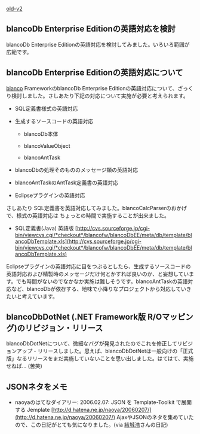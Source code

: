 [old-v2](ig060207-orig.html)

## blancoDb Enterprise Editionの英語対応を検討

blancoDb Enterprise Editionの英語対応を検討してみました。いろいろ範囲が広範です。


## blancoDb Enterprise Editionの英語対応について

[blanco](http://www.igapyon.jp/blanco/blanco.ja.html) FrameworkのblancoDb Enterprise Editionの英語対応について、ざっくり検討しました。さしあたり下記の対応について実施が必要と考えられます。

* SQL定義書様式の英語対応
  
* 生成するソースコードの英語対応
  
  * blancoDb本体
    
  * blancoValueObject
    
  * blancoAntTask
  

  
* blancoDbの処理そのもののメッセージ類の英語対応
  
* blancoAntTaskのAntTask定義書の英語対応
  
* Eclipseプラグインの英語対応

さしあたり SQL定義書を英語対応してみました。blancoCalcParserのおかげで、様式の英語対応は ちょっとの時間で実施することが出来ました。

* SQL定義書(Java) 英語版
  [http://cvs.sourceforge.jp/cgi-bin/viewcvs.cgi/*checkout*/blancofw/blancoDbEE/meta/db/template/blancoDbTemplate.xls](http://cvs.sourceforge.jp/cgi-bin/viewcvs.cgi/*checkout*/blancofw/blancoDbEE/meta/db/template/blancoDbTemplate.xls)

Eclipseプラグインの英語対応に目をつぶるとしたら、生成するソースコードの英語対応および精製時のメッセージだけ何とかすれば良いのか、と妄想しています。でも時間がないのでなかなか実施は難しそうです。blancoAntTaskの英語対応など、blancoDbが依存する、地味で小降りなプロジェクトから対応していきたいと考えています。

## blancoDbDotNet (.NET Framework版 R/Oマッピング)のリビジョン・リリース

blancoDbDotNetについて、微細なバグが発見されたのでこれを修正してリビジョンアップ・リリースしました。思えば、blancoDbDotNetは一般向けの「正式版」なるリリースをまだ実施していないことを思い出しました。はてはて、実施せねば… (苦笑)

## JSONネタをメモ

* naoyaのはてなダイアリー: 2006.02.07: JSON を Template-Toolkit で展開する Jemplate
  [http://d.hatena.ne.jp/naoya/20060207/](http://d.hatena.ne.jp/naoya/20060207/)
  AjaxやJSONのネタを集めていたので、この日記がとても気になりました。(via [結城浩](http://www.hyuki.com/)さんの日記)